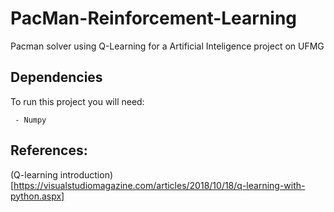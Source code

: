 # PacMan-Reinforcement-Learning
Pacman solver using Q-Learning for a Artificial Inteligence project on UFMG

## Dependencies
To run this project you will need:
```
 - Numpy
```

## References:
(Q-learning introduction)[https://visualstudiomagazine.com/articles/2018/10/18/q-learning-with-python.aspx]
